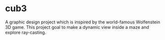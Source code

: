 # cub3
A graphic design project which is inspired by the world-famous Wolfenstein 3D game. 
This project goal to make a dynamic view inside a maze and explore ray-casting.
